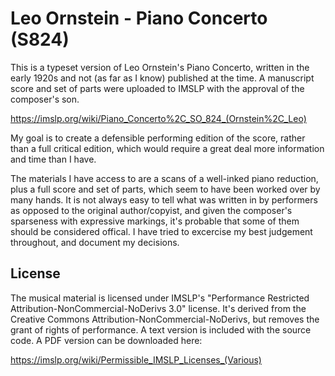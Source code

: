 # Leo Ornstein - Piano Concerto (S824)
This is a typeset version of Leo Ornstein's Piano Concerto, written in the
early 1920s and not (as far as I know) published at the time. A manuscript
score and set of parts were uploaded to IMSLP with the approval of the
composer's son.

https://imslp.org/wiki/Piano_Concerto%2C_SO_824_(Ornstein%2C_Leo)

My goal is to create a defensible performing edition of the score, rather than
a full critical edition, which would require a great deal more information and
time than I have.

The materials I have access to are a scans of a well-inked piano reduction,
plus a full score and set of parts, which seem to have been worked over by many
hands. It is not always easy to tell what was written in by performers as
opposed to the original author/copyist, and given the composer's sparseness
with expressive markings, it's probable that some of them should be considered
offical. I have tried to excercise my best judgement throughout, and document
my decisions.

## License
The musical material is licensed under IMSLP's "Performance Restricted
Attribution-NonCommercial-NoDerivs 3.0" license. It's derived from the Creative
Commons Attribution-NonCommercial-NoDerivs, but removes the grant of rights of
performance. A text version is included with the source code. A PDF version
can be downloaded here:

https://imslp.org/wiki/Permissible_IMSLP_Licenses_(Various)
